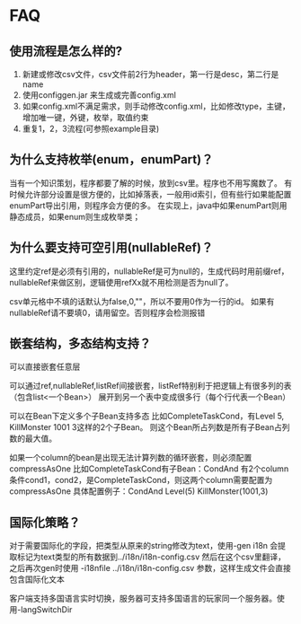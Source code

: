 # FAQ

## 使用流程是怎么样的?

1. 新建或修改csv文件，csv文件前2行为header，第一行是desc，第二行是name
2. 使用configgen.jar 来生成或完善config.xml
3. 如果config.xml不满足需求，则手动修改config.xml，比如修改type，主键，增加唯一键，外键，枚举，取值约束
4. 重复1，2，3流程(可参照example目录)

## 为什么支持枚举(enum，enumPart)？

当有一个知识策划，程序都要了解的时候，放到csv里。程序也不用写魔数了。
有时候允许部分设置是很方便的，比如掉落表，一般用id索引，但有些行如果能配置enumPart导出引用，则程序会方便的多。
在实现上，java中如果enumPart则用静态成员，如果enum则生成枚举类；

## 为什么要支持可空引用(nullableRef)？

这里约定ref是必须有引用的，nullableRef是可为null的，生成代码时用前缀ref，nullableRef来做区别，逻辑使用refXx就不用检测是否为null了。

csv单元格中不填的话默认为false,0,""，所以不要用0作为一行的id。
如果有nullableRef请不要填0，请用留空。否则程序会检测报错
      
## 嵌套结构，多态结构支持？

可以直接嵌套任意层

可以通过ref,nullableRef,listRef间接嵌套，listRef特别利于把逻辑上有很多列的表（包含list<一个Bean>）
展开到另一个表中变成很多行（每个行代表一个Bean）

可以在Bean下定义多个子Bean支持多态 比如CompleteTaskCond，有Level 5, KillMonster 1001 3这样的2个子Bean。
则这个Bean所占列数是所有子Bean占列数的最大值。

如果一个column的bean是出现无法计算列数的循环嵌套，则必须配置compressAsOne
比如CompleteTaskCond有子Bean：CondAnd 有2个column条件cond1，cond2，是CompleteTaskCond，则这两个column需要配置为compressAsOne
具体配置例子：CondAnd Level(5) KillMonster(1001,3)

## 国际化策略？

对于需要国际化的字段，把类型从原来的string修改为text，使用-gen i18n 会提取标记为text类型的所有数据到../i18n/i18n-config.csv
然后在这个csv里翻译，之后再次gen时使用 -i18nfile ../i18n/i18n-config.csv 参数，这样生成文件会直接包含国际化文本

客户端支持多国语言实时切换，服务器可支持多国语言的玩家同一个服务器。使用-langSwitchDir

